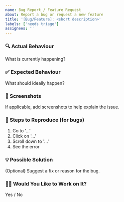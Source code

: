 ```yaml
---
name: Bug Report / Feature Request
about: Report a bug or request a new feature
title: '[Bug/Feature]: <short description>'
labels: ['needs triage']
assignees: ''
---
```


### 🔍 Actual Behaviour

What is currently happening?

### ✅ Expected Behaviour

What should ideally happen?

### 📸 Screenshots

If applicable, add screenshots to help explain the issue.

### 🧪 Steps to Reproduce (for bugs)

1. Go to '...'
2. Click on '...'
3. Scroll down to '...'
4. See the error

### 💡 Possible Solution

(Optional) Suggest a fix or reason for the bug.

### 🙋‍♂️ Would You Like to Work on It?

Yes / No
